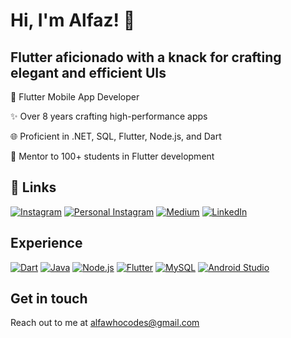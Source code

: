 
# Hi, I'm Alfaz! 👋


## Flutter aficionado with a knack for crafting elegant and efficient UIs

📱 Flutter Mobile App Developer

✨ Over 8 years crafting high-performance apps

🌐 Proficient in .NET, SQL, Flutter, Node.js, and Dart

🚀 Mentor to 100+ students in Flutter development


## 🔗 Links

[![Instagram](https://img.shields.io/badge/Instagram-E4405F?style=for-the-badge&logo=instagram&logoColor=white)](https://www.instagram.com/alfawhocodes)
[![Personal Instagram](https://img.shields.io/badge/Personal%20Instagram-E7405F?style=for-the-badge&logo=instagram&logoColor=white)](https://www.instagram.com/creative_alf)
[![Medium](https://img.shields.io/badge/Medium-12100E?style=for-the-badge&logo=medium&logoColor=white)](https://medium.com/@alfawhocodes)
[![LinkedIn](https://img.shields.io/badge/LinkedIn-0077B5?style=for-the-badge&logo=linkedin&logoColor=white)](https://www.linkedin.com/in/mohammed-alfaz)

## Experience



[![Dart](https://img.shields.io/badge/Dart-blue)](https://dart.dev/)
[![Java](https://img.shields.io/badge/Java-red)](https://www.java.com/)
[![Node.js](https://img.shields.io/badge/Node.js-green)](https://nodejs.org/)
[![Flutter](https://img.shields.io/badge/Flutter-blueviolet)](https://flutter.dev/)
[![MySQL](https://img.shields.io/badge/MySQL-blue)](https://www.mysql.com/)
[![Android Studio](https://img.shields.io/badge/Android%20Studio-brightgreen)](https://developer.android.com/studio)
## Get in touch

Reach out to me at alfawhocodes@gmail.com

